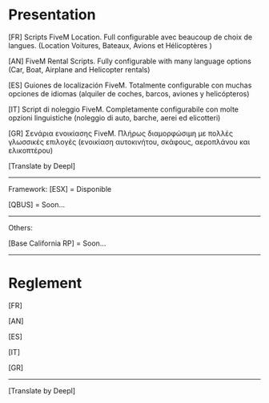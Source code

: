 # Presentation

[FR] Scripts FiveM Location. Full configurable avec beaucoup de choix de langues. (Location Voitures, Bateaux, Avions et Hélicoptères )

[AN] FiveM Rental Scripts. Fully configurable with many language options (Car, Boat, Airplane and Helicopter rentals)

[ES] Guiones de localización FiveM. Totalmente configurable con muchas opciones de idiomas (alquiler de coches, barcos, aviones y helicópteros)

[IT] Script di noleggio FiveM. Completamente configurabile con molte opzioni linguistiche (noleggio di auto, barche, aerei ed elicotteri)

[GR] Σενάρια ενοικίασης FiveM. Πλήρως διαμορφώσιμη με πολλές γλωσσικές επιλογές (ενοικίαση αυτοκινήτου, σκάφους, αεροπλάνου και ελικοπτέρου)

[Translate by Deepl]

----------------

Framework:
[ESX] = Disponible

[QBUS] = Soon...

----------------

Others:

[Base California RP] = Soon...

----------------

# Reglement

[FR] 

[AN] 

[ES] 

[IT] 

[GR]

----------------

[Translate by Deepl]
